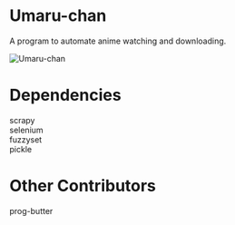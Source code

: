# Umaru-chan
A program to automate anime watching and downloading.

![Umaru-chan](https://media.giphy.com/media/GYtblmdLnemlO/giphy.gif)

# Dependencies
scrapy <br>
selenium <br>
fuzzyset <br>
pickle 

# Other Contributors
prog-butter
